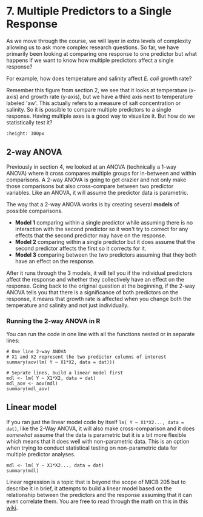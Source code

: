 # 7. Multiple Predictors to a Single Response

As we move through the course, we will layer in extra levels of complexity allowing us to ask more complex research questions. So far, we have primarily been looking at comparing one response to one predictor but what happens if we want to know how multiple predictors affect a single response?

For example, how does temperature and salinity affect *E. coli* growth rate?

Remember this figure from section 2, we see that it looks at temperature (x-axis) and growth rate (y-axis), but we have a third axis next to temperature labeled 'aw'. This actually refers to a measure of salt concentration or salinity. So it is possible to compare multiple predictors to a single response. Having multiple axes is a good way to visualize it. But how do we statistically test it?

```{figure} https://akjournals.com/view/journals/066/50/2/full-066.2020.00213_f001.jpg
:height: 300px
```

## 2-way ANOVA

Previously in section 4, we looked at an ANOVA (technically a 1-way ANOVA) where it cross compares multiple groups for in-between and within comparisons. A 2-way ANOVA is going to get crazier and not only make those comparisons but also cross-compare between two predictor variables. Like an ANOVA, it will assume the predictor data is parametric. 

The way that a 2-way ANOVA works is by creating several **models** of possible comparisons. 

- **Model 1** comparing within a single predictor while assuming there is no interaction with the second predictor so it won't try to correct for any effects that the second predictor may have on the response.
- **Model 2** comparing within a single predictor but it does assume that the second predictor affects the first so it corrects for it.
- **Model 3** comparing between the two predictors assuming that they both have an effect on the response.

After it runs through the 3 models, it will tell you if the individual predictors affect the response and whether they collectively have an effect on the response. Going back to the original question at the beginning, if the 2-way ANOVA tells you that there is a significance of both predictors on the response, it means that growth rate is affected when you change both the temperature and salinity and not just individually. 

### Running the 2-way ANOVA in R

You can run the code in one line with all the functions nested or in separate lines:

```
# One line 2-way ANOVA
# X1 and X2 represent the two predictor columns of interest
summary(aov(lm( Y ~ X1*X2, data = dat)))

# Seprate lines, build a linear model first 
mdl <- lm( Y ~ X1*X2, data = dat)
mdl_aov <- aov(mdl)
summary(mdl_aov)
```

## Linear model

If you ran just the linear model code by itself `lm( Y ~ X1*X2..., data = dat)`, like the 2-Way ANOVA, it will also make cross-comparison and it does *somewhat* assume that the data is parametric but it is a bit more flexible which means that it does well with non-parametric data. This is an option when trying to conduct statistical testing on non-parametric data for multiple predictor analyses. 

```
mdl <- lm( Y ~ X1*X2..., data = dat)
summary(mdl)
```

Linear regression is a topic that is beyond the scope of MICB 205 but to describe it in brief, it attempts to build a linear model based on the relationship between the predictors and the response assuming that it can even correlate them. You are free to read through the math on this in this [wiki](https://en.wikipedia.org/wiki/Linear_model).


